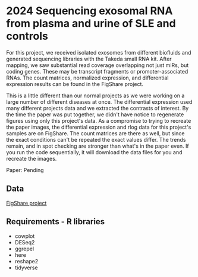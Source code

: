# 2024 Sequencing exosomal RNA from plasma and urine of SLE and controls

For this project, we received isolated exosomes from different biofluids and generated sequencing libraries with the Takeda small RNA kit. After mapping, we saw substantial read coverage overlapping not just miRs, but coding genes. These may be transcript fragments or promoter-associated RNAs. The count matrices, normalized expression, and differential expression results can be found in the FigShare project.

This is a little different than our normal projects as we were working on a large number of different diseases at once. The differential expression used many different projects data and we extracted the contrasts of interest. By the time the paper was put together, we didn't have notice to regenerate figures using only this project's data. As a compromise to trying to recreate the paper images, the differential expression and rlog data for this project's samples are on FigShare. The count matrices are there as well, but since the exact conditions can't be repeated the exact values differ. The trends remain, and in spot checking are stronger than what's in the paper even. If you run the code sequentially, it will download the data files for you and recreate the images.

Paper: Pending

## Data

[FigShare project](https://figshare.com/projects/2024_Jarjour_SLE_exosome_miRs/203685)

## Requirements - R libraries
* cowplot
* DESeq2
* ggrepel
* here
* reshape2
* tidyverse

